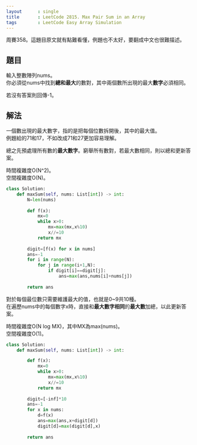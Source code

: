 ```yaml
---
layout      : single
title       : LeetCode 2815. Max Pair Sum in an Array
tags        : LeetCode Easy Array Simulation
---
```

周賽358。這題目原文就有點難看懂，例題也不太好，要翻成中文也很難描述。  

## 題目

輸入整數陣列nums。  
你必須從nums中找到**總和最大**的數對，其中兩個數所出現的最大**數字**必須相同。  

若沒有答案則回傳-1。  

## 解法

一個數出現的最大數字，指的是把每個位數拆開後，其中的最大值。  
例題給的71和17，不如改成71和27更加容易理解。  

總之先預處理所有數的**最大數字**。窮舉所有數對，若最大數相同，則以總和更新答案。  

時間複雜度O(N^2)。  
空間複雜度O(N)。  

```python
class Solution:
    def maxSum(self, nums: List[int]) -> int:
        N=len(nums)
        
        def f(x):
            mx=0
            while x>0:
                mx=max(mx,x%10)
                x//=10
            return mx
        
        digit=[f(x) for x in nums]
        ans=-1
        for i in range(N):
            for j in range(i+1,N):
                if digit[i]==digit[j]:
                    ans=max(ans,nums[i]+nums[j])
                    
        return ans
```

對於每個最位數只需要維護最大的值，也就是0\~9共10種。  
在遍歷nums中的每個數字x時，直接和**最大數字相同**的**最大數**加總，以此更新答案。  

時間複雜度O(N log MX)，其中MX為max(nums)。  
空間複雜度O(1)。  

```python
class Solution:
    def maxSum(self, nums: List[int]) -> int:

        def f(x):
            mx=0
            while x>0:
                mx=max(mx,x%10)
                x//=10
            return mx
        
        digit=[-inf]*10
        ans=-1
        for x in nums:
            d=f(x)
            ans=max(ans,x+digit[d])
            digit[d]=max(digit[d],x)
            
        return ans
```
